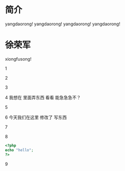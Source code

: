 # 简介
yangdaorong!
yangdaorong!
yangdaorong!
yangdaorong!

徐荣军
=======

xiongfusong!

1

2

3

4 我想在 里面弄东西 看看 能急急急不？

5

6  今天我们在这里 修改了 写东西

7

8
```php
<?php
echo "hello";
?>
```


9
